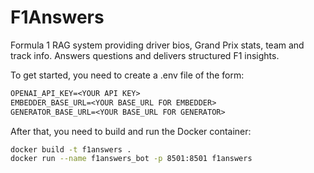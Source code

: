 # F1Answers

Formula 1 RAG system providing driver bios, Grand Prix stats, team and track info.
Answers questions and delivers structured F1 insights.

To get started, you need to create a .env file of the form:

```txt
OPENAI_API_KEY=<YOUR API KEY>
EMBEDDER_BASE_URL=<YOUR BASE_URL FOR EMBEDDER>
GENERATOR_BASE_URL=<YOUR BASE_URL FOR GENERATOR>
```

After that, you need to build and run the Docker container:

```bash
docker build -t f1answers .
docker run --name f1answers_bot -p 8501:8501 f1answers
```
